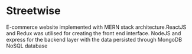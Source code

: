 # Streetwise
E-commerce website implemented with MERN stack architecture.ReactJS and Redux was utilised for creating the front end interface. NodeJS and express for the backend layer with the data persisted through MongoDB NoSQL database 
